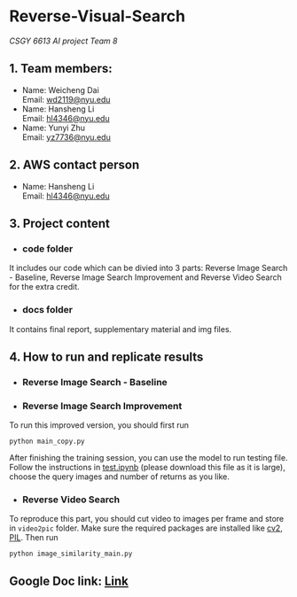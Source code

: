 # Reverse-Visual-Search
*CSGY 6613 AI project Team 8*
## 1. Team members:
* Name: Weicheng Dai  
Email: wd2119@nyu.edu
* Name: Hansheng Li  
Email: hl4346@nyu.edu
* Name: Yunyi Zhu  
Email: yz7736@nyu.edu
## 2. AWS contact person
* Name: Hansheng Li  
Email: hl4346@nyu.edu  
## 3. Project content
* ### code folder  
It includes our code which can be divied into 3 parts: Reverse Image Search - Baseline, Reverse Image Search Improvement and Reverse Video Search for the extra credit.
* ### docs folder  
It contains final report, supplementary material and img files.
## 4. How to run and replicate results  
* ### Reverse Image Search - Baseline  

* ### Reverse Image Search Improvement   
To run this improved version, you should first run
```
python main_copy.py
```
After finishing the training session, you can use the model to run testing file. Follow the instructions in [test.ipynb](https://github.com/Joey-99/Reverse-Visual-Search/blob/master/weicheng/code/test.ipynb) (please download this file as it is large), choose the query images and number of returns as you like.

* ### Reverse Video Search  
To reproduce this part, you should cut video to images per frame and store in `video2pic` folder. Make sure the required packages are installed like [cv2](https://pypi.org/project/opencv-python/), [PIL](https://pillow.readthedocs.io/en/stable/installation.html). Then run
```
python image_similarity_main.py
```

## Google Doc link: [Link](https://docs.google.com/document/d/1n6S98fXR3hGSwLtDXnbwvQIdsh-XbU3s4OX_wh5qhL8/edit)
